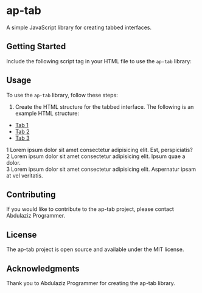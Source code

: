 # ap-tab

A simple JavaScript library for creating tabbed interfaces.

## Getting Started

Include the following script tag in your HTML file to use the `ap-tab` library:

<script src="https://cdn.jsdelivr.net/gh/abdulazizcreator/ap-tab/main.js"></script>


## Usage

To use the `ap-tab` library, follow these steps:

1. Create the HTML structure for the tabbed interface. The following is an example HTML structure:

<div class="ap-tab">
  <ul class="ap-tab-list">
    <li class="ap-tab-item"><a class="ap-tab-link" href="#">Tab 1</a></li>
    <li class="ap-tab-item"><a class="ap-tab-link" href="#">Tab 2</a></li>
    <li class="ap-tab-item"><a class="ap-tab-link" href="#">Tab 3</a></li>
  </ul>
</div>
<div class="ap-tab-container">
  <div class="ap-tab-content">
    1 Lorem ipsum dolor sit amet consectetur adipisicing elit. Est,
    perspiciatis?
  </div>
  <div class="ap-tab-content">
    2 Lorem ipsum dolor sit amet consectetur adipisicing elit. Ipsum quae a
    dolor.
  </div>
  <div class="ap-tab-content">
    3 Lorem ipsum dolor sit amet consectetur adipisicing elit. Aspernatur
    ipsam at vel veritatis.
  </div>
</div>

## Contributing
If you would like to contribute to the ap-tab project, please contact Abdulaziz Programmer.

## License
The ap-tab project is open source and available under the MIT license.

## Acknowledgments
Thank you to Abdulaziz Programmer for creating the ap-tab library.




